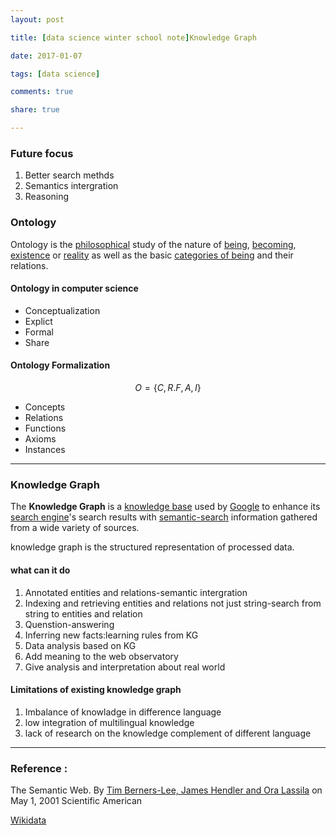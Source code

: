 ```yaml
---
layout: post

title: [data science winter school note]Knowledge Graph

date: 2017-01-07

tags: [data science]

comments: true

share: true

---
```


### Future focus

1. Better search methds
2. Semantics intergration
3. Reasoning 

### Ontology

Ontology is the [philosophical](https://en.wikipedia.org/wiki/Philosophy) study of the nature of [being](https://en.wikipedia.org/wiki/Being), [becoming](https://en.wikipedia.org/wiki/Becoming_(philosophy)), [existence](https://en.wikipedia.org/wiki/Existence) or [reality](https://en.wikipedia.org/wiki/Reality) as well as the basic [categories of being](https://en.wikipedia.org/wiki/Category_of_being) and their relations.

#### Ontology in computer science

- Conceptualization
- Explict
- Formal
- Share

#### Ontology Formalization

$$
O = \{C,R.F,A,I\}
$$

- Concepts
- Relations
- Functions
- Axioms
- Instances

---

### Knowledge Graph

The **Knowledge Graph** is a [knowledge base](https://en.wikipedia.org/wiki/Knowledge_base) used by [Google](https://en.wikipedia.org/wiki/Google) to enhance its [search engine](https://en.wikipedia.org/wiki/Search_engine)'s search results with [semantic-search](https://en.wikipedia.org/wiki/Semantic_search) information gathered from a wide variety of sources. 

knowledge graph is the structured representation of processed data.

#### what can it do 

1. Annotated entities and relations-semantic intergration
2. Indexing and retrieving entities and relations not just string-search from string to entities and relation
3. Quenstion-answering
4. Inferring new facts:learning rules from KG
5. Data analysis based on KG
6. Add meaning to the web observatory
7. Give analysis and interpretation about real world


#### Limitations of existing knowledge graph

1. Imbalance of knowladge in difference language
2. low integration of multilingual knowledge
3. lack of research on the knowledge complement of different language


---

### Reference : 

The Semantic Web. By [Tim Berners-Lee, James Hendler and Ora Lassila](https://www.scientificamerican.com/author/tim-berners-lee-james-hendler-and-ora-lassila/) on May 1, 2001 Scientific American

[Wikidata](https://en.wikipedia.org/wiki/Wikidata)

